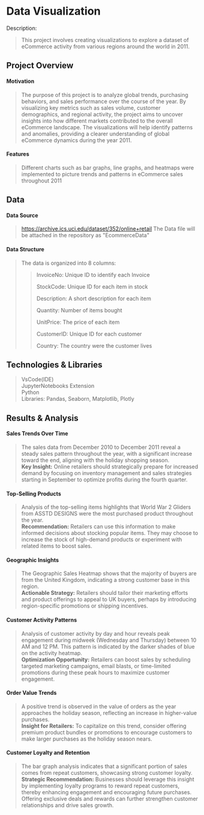 # Data Visualization 
Description:
>This project involves creating visualizations to explore a dataset of eCommerce activity from various regions around the world in 2011. 

## Project Overview
#### Motivation
>The purpose of this project is to analyze global trends, purchasing behaviors, and sales performance over the course of the year. By visualizing key metrics such as sales volume, customer demographics, and regional activity, the project aims to uncover insights into how different markets contributed to the overall eCommerce landscape. The visualizations will help identify patterns and anomalies, providing a clearer understanding of global eCommerce dynamics during the year 2011.
#### Features
>Different charts such as bar graphs, line graphs, and heatmaps were implemented to picture trends and patterns in eCommerce sales throughout 2011
## Data
#### Data Source
>https://archive.ics.uci.edu/dataset/352/online+retail
>The Data file will be attached in the repository as "EcommerceData"<br>
#### Data Structure
>The data is organized into 8 columns:
>>InvoiceNo: Unique ID to identify each Invoice
>>
>>StockCode: Unique ID for each item in stock
>>
>>Description: A short description for each item
>>
>>Quantity: Number of items bought
>>
>>UnitPrice: The price of each item
>>
>>CustomerID: Unique ID for each customer
>>
>>Country: The country were the customer lives
## Technologies & Libraries
>VsCode(IDE)<br>
>JupyterNotebooks Extension<br>
>Python<br>
>Libraries: Pandas, Seaborn, Matplotlib, Plotly<br>
## Results & Analysis
#### Sales Trends Over Time
>The sales data from December 2010 to December 2011 reveal a steady sales pattern throughout the year, with a significant increase toward the end, aligning with the holiday shopping season.<br>
>**Key Insight:** Online retailers should strategically prepare for increased demand by focusing on inventory management and sales strategies starting in September to optimize profits during the fourth quarter.<br>
#### Top-Selling Products
>Analysis of the top-selling items highlights that World War 2 Gliders from ASSTD DESIGNS were the most purchased product throughout the year.<br>
>**Recommendation:** Retailers can use this information to make informed decisions about stocking popular items. They may choose to increase the stock of high-demand products or experiment with related items to boost sales.<br>
#### Geographic Insights
>The Geographic Sales Heatmap shows that the majority of buyers are from the United Kingdom, indicating a strong customer base in this region.<br>
>**Actionable Strategy:** Retailers should tailor their marketing efforts and product offerings to appeal to UK buyers, perhaps by introducing region-specific promotions or shipping incentives.<br>
#### Customer Activity Patterns
>Analysis of customer activity by day and hour reveals peak engagement during midweek (Wednesday and Thursday) between 10 AM and 12 PM. This pattern is indicated by the darker shades of blue on the activity heatmap.<br>
>**Optimization Opportunity:** Retailers can boost sales by scheduling targeted marketing campaigns, email blasts, or time-limited promotions during these peak hours to maximize customer engagement.<br>
#### Order Value Trends
>A positive trend is observed in the value of orders as the year approaches the holiday season, reflecting an increase in higher-value purchases.<br>
>**Insight for Retailers:** To capitalize on this trend, consider offering premium product bundles or promotions to encourage customers to make larger purchases as the holiday season nears.<br>
#### Customer Loyalty and Retention
>The bar graph analysis indicates that a significant portion of sales comes from repeat customers, showcasing strong customer loyalty.<br>
>**Strategic Recommendation:** Businesses should leverage this insight by implementing loyalty programs to reward repeat customers, thereby enhancing engagement and encouraging future purchases. Offering exclusive deals and rewards can further strengthen customer relationships and drive sales growth.






